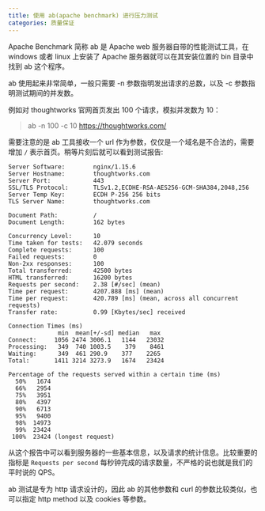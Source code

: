 ```yaml
---
title: 使用 ab(apache benchmark) 进行压力测试
categories: 质量保证
---
```


Apache Benchmark 简称 ab 是 Apache web 服务器自带的性能测试工具，在 windows 或者 linux 上安装了 Apache 服务器就可以在其安装位置的 bin 目录中找到 ab 这个程序。

ab 使用起来非常简单，一般只需要 -n 参数指明发出请求的总数，以及 -c 参数指明测试期间的并发数。

例如对 thoughtworks 官网首页发出 100 个请求，模拟并发数为 10：

> ab -n 100 -c 10 https://thoughtworks.com/

需要注意的是 ab 工具接收一个 url 作为参数，仅仅是一个域名是不合法的，需要增加 `/` 表示首页。稍等片刻后就可以看到测试报告:



```
Server Software:        nginx/1.15.6
Server Hostname:        thoughtworks.com
Server Port:            443
SSL/TLS Protocol:       TLSv1.2,ECDHE-RSA-AES256-GCM-SHA384,2048,256
Server Temp Key:        ECDH P-256 256 bits
TLS Server Name:        thoughtworks.com

Document Path:          /
Document Length:        162 bytes

Concurrency Level:      10
Time taken for tests:   42.079 seconds
Complete requests:      100
Failed requests:        0
Non-2xx responses:      100
Total transferred:      42500 bytes
HTML transferred:       16200 bytes
Requests per second:    2.38 [#/sec] (mean)
Time per request:       4207.888 [ms] (mean)
Time per request:       420.789 [ms] (mean, across all concurrent requests)
Transfer rate:          0.99 [Kbytes/sec] received

Connection Times (ms)
              min  mean[+/-sd] median   max
Connect:     1056 2474 3006.1   1144   23032
Processing:   349  740 1003.5    379    8461
Waiting:      349  461 290.9    377    2265
Total:       1411 3214 3273.9   1674   23424

Percentage of the requests served within a certain time (ms)
  50%   1674
  66%   2954
  75%   3951
  80%   4397
  90%   6713
  95%   9400
  98%  14973
  99%  23424
 100%  23424 (longest request)
```

从这个报告中可以看到服务器的一些基本信息，以及请求的统计信息。比较重要的指标是 `Requests per second` 每秒钟完成的请求数量，不严格的说也就是我们的平时说的 QPS。

ab 测试是专为 http 请求设计的，因此 ab 的其他参数和 curl 的参数比较类似，也可以指定 http method 以及 cookies 等参数。

